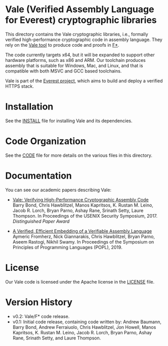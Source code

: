 Vale (Verified Assembly Language for Everest) cryptographic libraries
=====================================================================

This directory contains the Vale cryptographic libraries, i.e., formally verified high-performance
cryptographic code in assembly language.  They rely
on the [Vale tool](https://github.com/project-everest/vale) to produce
code and proofs in [F\*](https://github.com/FStarLang/FStar).

The code currently targets x64, but it will be expanded to support
other hardware platforms, such as x86 and ARM.  Our toolchain
produces assembly that is suitable for Windows, Mac, and Linux,
and that is compatible with both MSVC and GCC based toolchains.

Vale is part of the [Everest project](https://project-everest.github.io), 
which aims to build and deploy a verified HTTPS stack.

# Installation

See the [INSTALL](./vale/INSTALL.md) file for installing Vale and its dependencies.

# Code Organization

See the [CODE](./vale/CODE.md) file for more details on the various files in this directory.

# Documentation

You can see our academic papers describing Vale:

* [Vale: Verifying High-Performance Cryptographic Assembly Code](https://project-everest.github.io/assets/vale2017.pdf)  
Barry Bond, Chris Hawblitzel, Manos Kapritsos, K. Rustan M. Leino, Jacob R. Lorch, Bryan Parno, Ashay Rane, Srinath Setty, Laure Thompson.
In Proceedings of the USENIX Security Symposium, 2017.
*Distinguished Paper Award*

* [A Verified, Efficient Embedding of a Verifiable Assembly Language](https://www.microsoft.com/en-us/research/publication/a-verified-efficient-embedding-of-a-verifiable-assembly-language/)  
Aymeric Fromherz, Nick Giannarakis, Chris Hawblitzel, Bryan Parno, Aseem Rastogi, Nikhil Swamy. In Proceedings of the Symposium on Principles of Programming Languages (POPL), 2019.

# License

Our Vale code is licensed under the Apache license in the [LICENSE](./LICENSE) file.

# Version History
- v0.2: Vale/F* code release.
- v0.1: Initial code release, containing code written by:
Andrew Baumann, Barry Bond, Andrew Ferraiuolo, Chris Hawblitzel,
Jon Howell, Manos Kapritsos, K. Rustan M. Leino, Jacob R. Lorch,
Bryan Parno, Ashay Rane, Srinath Setty, and Laure Thompson.

